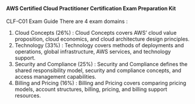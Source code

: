 #### AWS Certified Cloud Practitioner Certification Exam Preparation Kit

CLF-C01 Exam Guide
There are 4 exam domains :
1. Cloud Concepts (26%) : Cloud Concepts covers AWS’ cloud value proposition, cloud economics, and cloud architecture design principles.
2. Technology (33%) : Technology covers methods of deployments and operations, global infrastructure, AWS services, and technology support.
3. Security and Compliance (25%) : Security and Compliance defines the shared responsibility model, security and compliance concepts, and access 
management capabilities.
4. Billing and Pricing (16%) : Billing and Pricing covers comparing pricing models, account structures, billing, pricing, and billing support 
resources.

